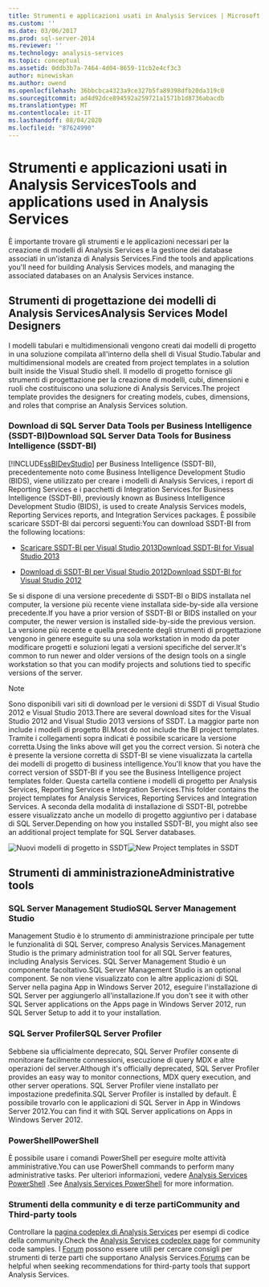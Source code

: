 ```yaml
---
title: Strumenti e applicazioni usati in Analysis Services | Microsoft Docs
ms.custom: ''
ms.date: 03/06/2017
ms.prod: sql-server-2014
ms.reviewer: ''
ms.technology: analysis-services
ms.topic: conceptual
ms.assetid: 0ddb3b7a-7464-4d04-8659-11cb2e4cf3c3
author: minewiskan
ms.author: owend
ms.openlocfilehash: 36bbcbca4323a9ce327b5fa89398dfb20da319c0
ms.sourcegitcommit: ad4d92dce894592a259721a1571b1d8736abacdb
ms.translationtype: MT
ms.contentlocale: it-IT
ms.lasthandoff: 08/04/2020
ms.locfileid: "87624990"
---
```

# <a name="tools-and-applications-used-in-analysis-services"></a><span data-ttu-id="27063-102">Strumenti e applicazioni usati in Analysis Services</span><span class="sxs-lookup"><span data-stu-id="27063-102">Tools and applications used in Analysis Services</span></span>
  <span data-ttu-id="27063-103">È importante trovare gli strumenti e le applicazioni necessari per la creazione di modelli di Analysis Services e la gestione dei database associati in un'istanza di Analysis Services.</span><span class="sxs-lookup"><span data-stu-id="27063-103">Find the tools and applications you'll need for building Analysis Services models, and managing the associated databases on an Analysis Services instance.</span></span>

## <a name="analysis-services-model-designers"></a><span data-ttu-id="27063-104">Strumenti di progettazione dei modelli di Analysis Services</span><span class="sxs-lookup"><span data-stu-id="27063-104">Analysis Services Model Designers</span></span>
 <span data-ttu-id="27063-105">I modelli tabulari e multidimensionali vengono creati dai modelli di progetto in una soluzione compilata all'interno della shell di Visual Studio.</span><span class="sxs-lookup"><span data-stu-id="27063-105">Tabular and multidimensional models are created from project templates in a solution built inside the Visual Studio shell.</span></span> <span data-ttu-id="27063-106">Il modello di progetto fornisce gli strumenti di progettazione per la creazione di modelli, cubi, dimensioni e ruoli che costituiscono una soluzione di Analysis Services.</span><span class="sxs-lookup"><span data-stu-id="27063-106">The project template provides the designers for creating models, cubes, dimensions, and roles that comprise an Analysis Services solution.</span></span>

### <a name="download-sql-server-data-tools-for-business-intelligence-ssdt-bi"></a><span data-ttu-id="27063-107">Download di SQL Server Data Tools per Business Intelligence (SSDT-BI)</span><span class="sxs-lookup"><span data-stu-id="27063-107">Download SQL Server Data Tools for Business Intelligence (SSDT-BI)</span></span>
 [!INCLUDE[ssBIDevStudio](../includes/ssbidevstudio-md.md)] <span data-ttu-id="27063-108">per Business Intelligence (SSDT-BI), precedentemente noto come Business Intelligence Development Studio (BIDS), viene utilizzato per creare i modelli di Analysis Services, i report di Reporting Services e i pacchetti di Integration Services.</span><span class="sxs-lookup"><span data-stu-id="27063-108">for Business Intelligence (SSDT-BI), previously known as Business Intelligence Development Studio (BIDS), is used to create Analysis Services models, Reporting Services reports, and Integration Services packages.</span></span> <span data-ttu-id="27063-109">È possibile scaricare SSDT-BI dai percorsi seguenti:</span><span class="sxs-lookup"><span data-stu-id="27063-109">You can download SSDT-BI from the following locations:</span></span>

-   [<span data-ttu-id="27063-110">Scaricare SSDT-BI per Visual Studio 2013</span><span class="sxs-lookup"><span data-stu-id="27063-110">Download SSDT-BI for Visual Studio 2013</span></span>](https://go.microsoft.com/fwlink/p/?LinkId=396526)

-   [<span data-ttu-id="27063-111">Download di SSDT-BI per Visual Studio 2012</span><span class="sxs-lookup"><span data-stu-id="27063-111">Download SSDT-BI for Visual Studio 2012</span></span>](https://go.microsoft.com/fwlink/p/?LinkID=273673)

 <span data-ttu-id="27063-112">Se si dispone di una versione precedente di SSDT-BI o BIDS installata nel computer, la versione più recente viene installata side-by-side alla versione precedente.</span><span class="sxs-lookup"><span data-stu-id="27063-112">If you have a prior version of SSDT-BI or BIDS installed on your computer, the newer version is installed side-by-side the previous version.</span></span> <span data-ttu-id="27063-113">La versione più recente e quella precedente degli strumenti di progettazione vengono in genere eseguite su una sola workstation in modo da poter modificare progetti e soluzioni legati a versioni specifiche del server.</span><span class="sxs-lookup"><span data-stu-id="27063-113">It's common to run newer and older versions of the design tools on a single workstation so that you can modify projects and solutions tied to specific versions of the server.</span></span>

> [!NOTE]
>  <span data-ttu-id="27063-114">Sono disponibili vari siti di download per le versioni di SSDT di Visual Studio 2012 e Visual Studio 2013.</span><span class="sxs-lookup"><span data-stu-id="27063-114">There are several download sites for the Visual Studio 2012 and Visual Studio 2013 versions of SSDT.</span></span> <span data-ttu-id="27063-115">La maggior parte non include i modelli di progetto BI.</span><span class="sxs-lookup"><span data-stu-id="27063-115">Most do not include the BI project templates.</span></span> <span data-ttu-id="27063-116">Tramite i collegamenti sopra indicati è possibile scaricare la versione corretta.</span><span class="sxs-lookup"><span data-stu-id="27063-116">Using the links above will get you the correct version.</span></span> <span data-ttu-id="27063-117">Si noterà che è presente la versione corretta di SSDT-BI se viene visualizzata la cartella dei modelli di progetto di business intelligence.</span><span class="sxs-lookup"><span data-stu-id="27063-117">You'll know that you have the correct version of SSDT-BI if you see the Business Intelligence project templates folder.</span></span> <span data-ttu-id="27063-118">Questa cartella contiene i modelli di progetto per Analysis Services, Reporting Services e Integration Services.</span><span class="sxs-lookup"><span data-stu-id="27063-118">This folder contains the project templates for Analysis Services, Reporting Services and Integration Services.</span></span> <span data-ttu-id="27063-119">A seconda della modalità di installazione di SSDT-BI, potrebbe essere visualizzato anche un modello di progetto aggiuntivo per i database di SQL Server.</span><span class="sxs-lookup"><span data-stu-id="27063-119">Depending on how you installed SSDT-BI, you might also see an additional project template for SQL Server databases.</span></span>

 <span data-ttu-id="27063-120">![Nuovi modelli di progetto in SSDT](media/ssdt-biprojects.png "Nuovi modelli di progetto in SSDT")</span><span class="sxs-lookup"><span data-stu-id="27063-120">![New Project templates in SSDT](media/ssdt-biprojects.png "New Project templates in SSDT")</span></span>

## <a name="administrative-tools"></a><span data-ttu-id="27063-121">Strumenti di amministrazione</span><span class="sxs-lookup"><span data-stu-id="27063-121">Administrative tools</span></span>

### <a name="sql-server-management-studio"></a><span data-ttu-id="27063-122">SQL Server Management Studio</span><span class="sxs-lookup"><span data-stu-id="27063-122">SQL Server Management Studio</span></span>
 <span data-ttu-id="27063-123">Management Studio è lo strumento di amministrazione principale per tutte le funzionalità di SQL Server, compreso Analysis Services.</span><span class="sxs-lookup"><span data-stu-id="27063-123">Management Studio is the primary administration tool for all SQL Server features, including Analysis Services.</span></span> <span data-ttu-id="27063-124">SQL Server Management Studio è un componente facoltativo.</span><span class="sxs-lookup"><span data-stu-id="27063-124">SQL Server Management Studio is an optional component.</span></span> <span data-ttu-id="27063-125">Se non viene visualizzato con le altre applicazioni di SQL Server nella pagina App in Windows Server 2012, eseguire l'installazione di SQL Server per aggiungerlo all'installazione.</span><span class="sxs-lookup"><span data-stu-id="27063-125">If you don't see it with other SQL Server applications on the Apps page in Windows Server 2012, run SQL Server Setup to add it to your installation.</span></span>

### <a name="sql-server-profiler"></a><span data-ttu-id="27063-126">SQL Server Profiler</span><span class="sxs-lookup"><span data-stu-id="27063-126">SQL Server Profiler</span></span>
 <span data-ttu-id="27063-127">Sebbene sia ufficialmente deprecato, SQL Server Profiler consente di monitorare facilmente connessioni, esecuzione di query MDX e altre operazioni del server.</span><span class="sxs-lookup"><span data-stu-id="27063-127">Although it's officially deprecated, SQL Server Profiler provides an easy way to monitor connections, MDX query execution, and other server operations.</span></span> <span data-ttu-id="27063-128">SQL Server Profiler viene installato per impostazione predefinita.</span><span class="sxs-lookup"><span data-stu-id="27063-128">SQL Server Profiler is installed by default.</span></span> <span data-ttu-id="27063-129">È possibile trovarlo con le applicazioni di SQL Server in App in Windows Server 2012.</span><span class="sxs-lookup"><span data-stu-id="27063-129">You can find it with SQL Server applications on Apps in Windows Server 2012.</span></span>

### <a name="powershell"></a><span data-ttu-id="27063-130">PowerShell</span><span class="sxs-lookup"><span data-stu-id="27063-130">PowerShell</span></span>
 <span data-ttu-id="27063-131">È possibile usare i comandi PowerShell per eseguire molte attività amministrative.</span><span class="sxs-lookup"><span data-stu-id="27063-131">You can use PowerShell commands to perform many administrative tasks.</span></span> <span data-ttu-id="27063-132">Per ulteriori informazioni, vedere [Analysis Services PowerShell](analysis-services-powershell.md) .</span><span class="sxs-lookup"><span data-stu-id="27063-132">See [Analysis Services PowerShell](analysis-services-powershell.md) for more information.</span></span>

### <a name="community-and-third-party-tools"></a><span data-ttu-id="27063-133">Strumenti della community e di terze parti</span><span class="sxs-lookup"><span data-stu-id="27063-133">Community and Third-party tools</span></span>
 <span data-ttu-id="27063-134">Controllare la [pagina codeplex di Analysis Services](https://sqlsrvanalysissrvcs.codeplex.com/) per esempi di codice della community.</span><span class="sxs-lookup"><span data-stu-id="27063-134">Check the [Analysis Services codeplex page](https://sqlsrvanalysissrvcs.codeplex.com/) for community code samples.</span></span> <span data-ttu-id="27063-135">I [Forum](https://social.msdn.microsoft.com/Forums/sqlserver/home?forum=sqlanalysisservices) possono essere utili per cercare consigli per strumenti di terze parti che supportano Analysis Services.</span><span class="sxs-lookup"><span data-stu-id="27063-135">[Forums](https://social.msdn.microsoft.com/Forums/sqlserver/home?forum=sqlanalysisservices) can be helpful when seeking recommendations for third-party tools that support Analysis Services.</span></span>
